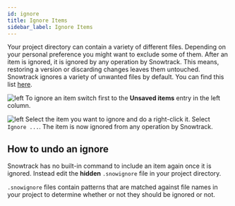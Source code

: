 ```yaml
---
id: ignore
title: Ignore Items
sidebar_label: Ignore Items
---
```


Your project directory can contain a variety of different files. Depending on your personal preference you might want to exclude some of them. After an item is ignored, it is ignored by any operation by Snowtrack. This means, restoring a version or discarding changes leaves them untouched. Snowtrack ignores a variety of unwanted files by default. You can find this list [here](https://github.com/Snowtrack/SnowFS/blob/main/src/ignore.ts).

<div className="block">

![left](/img/ignore-1.png) To ignore an item switch first to the **Unsaved items** entry in the left column.

</div>

<div className="block">

![left](/img/ignore-2.png) Select the item you want to ignore and do a right-click it. Select `Ignore ...`. The item is now ignored from any operation by Snowtrack.

</div>

## How to undo an ignore

Snowtrack has no built-in command to include an item again once it is ignored. Instead edit the **hidden** `.snowignore` file in your project directory.

`.snowignore` files contain patterns that are matched against file names in your project to determine whether or not they should be ignored or not.
